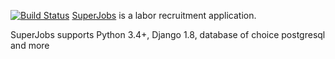 
[![Build Status](https://semaphoreci.com/api/v1/copser/supervisor/branches/master/badge.svg)](https://semaphoreci.com/copser/supervisor)
	[SuperJobs](https://supremejobs.herokuapp.com) is a labor recruitment application.

SuperJobs supports Python 3.4+, Django 1.8, database of choice postgresql and more
